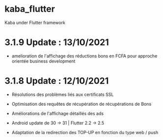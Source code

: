 # kaba_flutter

Kaba under Flutter framework


# 3.1.9 Update : 13/10/2021

- amelioration de l'affichage des réductions bons en FCFA pour approche orientée business development


# 3.1.8 Update : 12/10/2021

- Résolutions des problèmes liés aux certificats SSL

- Optimisation des requêtes de récupération de récupérations de Bons

- Améliorations de l'affichage détaillés des ads

- Android update de 30 -> 31 | Flutter 2.2 -> 2.5

- Adaptation de la redirection des TOP-UP en fonction du type web / push
